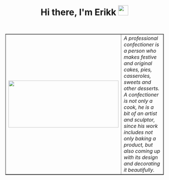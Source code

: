 <h1 align="center">Hi there, I'm Erikk
<img src="https://github.com/blackcater/blackcater/raw/main/images/Hi.gif" height="32"/></h1>

<p>&nbsp;</p>
<table border="1" style="border-collapse: collapse; width: 100%;">
<tbody>
<tr>
<td style="width: 30%;"><img src="https://swimfed23.ru/wp-content/uploads/2022/04/telegram-logo.png" width="350" height="150" style="font-size: 16px;" /></td>
<td style="width: 70%;"><em>A professional confectioner is a person who makes festive and original cakes, pies, casseroles, sweets and other desserts. A confectioner is not only a cook, he is a bit of an artist and sculptor, since his work includes not only baking a product, but also coming up with its design and decorating it beautifully.</em></td>
</tr>
</tbody>
</table>
